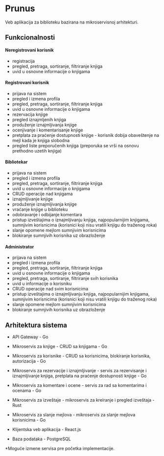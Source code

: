 # Prunus
Veb aplikacija za biblioteku bazirana na mikroservisnoj arhitekturi.
## Funkcionalnosti

#### Neregistrovani korisnik
   - registracija
   - pregled, pretraga, sortiranje, filtriranje knjiga
   - uvid u osnovne informacije o knjigama
 
#### Registrovani korisnik
   - prijava na sistem
   - pregled i izmena profila
   - pregled, pretraga, sortiranje, filtriranje knjiga
   - uvid u osnovne informacije o knjigama
   - rezervacija knjige
   - pregled iznajmljenih knjiga
   - produženje iznajmljivanja knjige
   - ocenjivanje i komentarisanje knjige
   - pretplata za praćenje dostupnosti knjige - korisnik dobija obaveštenje na mejl kada je knjiga slobodna
   - pregled liste preporučenih knjiga (preporuka se vrši na osnovu prethodno uzetih knjiga)

#### Bibliotekar
   - prijava na sistem
   - pregled i izmena profila
   - pregled, pretraga, sortiranje, filtriranje knjiga
   - uvid u osnovne informacije o knjigama
   - CRUD operacije nad knjigama
   - iznajmljivanje knjige
   - produženje iznajmljivanja knjige
   - vraćanje knjige u biblioteku
   - odobravanje i odbijanje komentara
   - pristup izveštajima o iznajmljivanju knjiga, najpopularnijim knjigama, sumnjivim korisnicima (korisnici koji nisu vratili knjigu do traženog roka)
   - slanje opomene mejlom sumnjivim korisnicima
   - blokiranje sumnjivih korisnika uz obrazloženje

#### Administrator
   - prijava na sistem
   - pregled i izmena profila
   - pregled, pretraga, sortiranje, filtriranje knjiga
   - uvid u osnovne informacije o knjigama
   - pregled, pretraga, sortiranje, filtriranje svih korisnika
   - uvid u informacije o korisniku
   - CRUD operacije nad svim korisnicima
   - pristup izveštajima o iznajmljivanju knjiga, najpopularnijim knjigama, sumnjivim korisnicima (korisnici koji nisu vratili knjigu do traženog roka)
   - slanje opomene mejlom sumnjivim korisnicima
   - blokiranje sumnjivih korisnika uz obrazloženje

## Arhitektura sistema
   - API Gateway - Go  
   - Mikroservis za knjige - CRUD sa knjigama - Go  
   - Mikroservis za korisnike - CRUD sa korisnicima, blokiranje korisnika, autorizacija - Go  
   - Mikroservis za rezervacije i iznajmljivanje - servis za rezervisanje i iznajmljivanje knjiga, pretplata na praćenje dostupnosti knjige - Go  
   - Mikroservis za komentare i ocene - servis za rad sa komentarima i ocenama - Go  
   - Mikroservis za izveštaje - mikroservis za kreiranje i pregled izveštaja - Rust  
   - Mikroservis za slanje mejlova - mikroservis za slanje mejlova korisnicima - Go  
   - Klijentska veb aplikacija - React.js  


   - Baza podataka - PostgreSQL

*Moguće izmene servisa pre početka implementacije.

